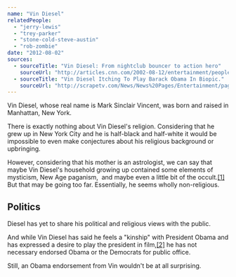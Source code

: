 ```yaml
---
name: "Vin Diesel"
relatedPeople:
  - "jerry-lewis"
  - "trey-parker"
  - "stone-cold-steve-austin"
  - "rob-zombie"
date: "2012-08-02"
sources:
  - sourceTitle: "Vin Diesel: From nightclub bouncer to action hero"
    sourceUrl: "http://articles.cnn.com/2002-08-12/entertainment/people.cel.diesel_1_pavla-hrbkova-bouncer-roles?_s=PM:SHOWBIZ"
  - sourceTitle: "Vin Diesel Itching To Play Barack Obama In Biopic."
    sourceUrl: "http://scrapetv.com/News/News%20Pages/Entertainment/pages-10/Vin-Diesel-itching-to-play-Barack-Obama-in-biopic-Scrape-TV-The-World-on-your-side.html"
---
```


Vin Diesel, whose real name is Mark Sinclair Vincent, was born and raised in Manhattan, New York.

There is exactly nothing about Vin Diesel's religion. Considering that he grew up in New York City and he is half-black and half-white it would be impossible to even make conjectures about his religious background or upbringing.

However, considering that his mother is an astrologist, we can say that maybe Vin Diesel's household growing up contained some elements of mysticism, New Age paganism,  and maybe even a little bit of the occult.<a class="source-citation" href="#http://articles.cnn.com/2002-08-12/entertainment/people.cel.diesel_1_pavla-hrbkova-bouncer-roles?_s=PM:SHOWBIZ" title="Vin Diesel: From nightclub bouncer to action hero">[1]</a> But that may be going too far. Essentially, he seems wholly non-religious.


## Politics

Diesel has yet to share his political and religious views with the public.

And while Vin Diesel has said he feels a "kinship" with President Obama and has expressed a desire to play the president in film,<a class="source-citation" href="#http://scrapetv.com/News/News%20Pages/Entertainment/pages-10/Vin-Diesel-itching-to-play-Barack-Obama-in-biopic-Scrape-TV-The-World-on-your-side.html" title="Vin Diesel Itching To Play Barack Obama In Biopic.">[2]</a> he has not necessary endorsed Obama or the Democrats for public office.

Still, an Obama endorsement from Vin wouldn't be at all surprising.